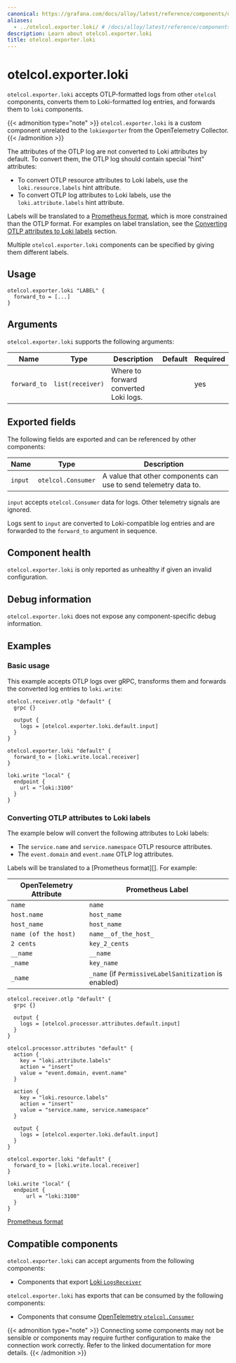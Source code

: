 ```yaml
---
canonical: https://grafana.com/docs/alloy/latest/reference/components/otelcol/otelcol.exporter.loki/
aliases:
  - ../otelcol.exporter.loki/ # /docs/alloy/latest/reference/components/otelcol.exporter.loki/
description: Learn about otelcol.exporter.loki
title: otelcol.exporter.loki
---
```


# otelcol.exporter.loki

`otelcol.exporter.loki` accepts OTLP-formatted logs from other `otelcol`
components, converts them to Loki-formatted log entries, and forwards them
to `loki` components.

{{< admonition type="note" >}}
`otelcol.exporter.loki` is a custom component unrelated to the `lokiexporter` from the OpenTelemetry Collector.
{{< /admonition >}}

The attributes of the OTLP log are not converted to Loki attributes by default.
To convert them, the OTLP log should contain special "hint" attributes:
* To convert OTLP resource attributes to Loki labels,
  use the `loki.resource.labels` hint attribute.
* To convert OTLP log attributes to Loki labels,
  use the `loki.attribute.labels` hint attribute.

Labels will be translated to a [Prometheus format](), which is more constrained than the OTLP format.
For examples on label translation, see the [Converting OTLP attributes to Loki labels][] section.

Multiple `otelcol.exporter.loki` components can be specified by giving them different labels.

[Converting OTLP attributes to Loki labels]: #converting-otlp-attributes-to-loki-labels

## Usage

```alloy
otelcol.exporter.loki "LABEL" {
  forward_to = [...]
}
```

## Arguments

`otelcol.exporter.loki` supports the following arguments:

Name         | Type             | Description                           | Default | Required
-------------|------------------|---------------------------------------|---------|---------
`forward_to` | `list(receiver)` | Where to forward converted Loki logs. |         | yes

## Exported fields

The following fields are exported and can be referenced by other components:

Name    | Type               | Description
--------|--------------------|-----------------------------------------------------------------
`input` | `otelcol.Consumer` | A value that other components can use to send telemetry data to.

`input` accepts `otelcol.Consumer` data for logs. Other telemetry signals are ignored.

Logs sent to `input` are converted to Loki-compatible log entries and are
forwarded to the `forward_to` argument in sequence.

## Component health

`otelcol.exporter.loki` is only reported as unhealthy if given an invalid
configuration.

## Debug information

`otelcol.exporter.loki` does not expose any component-specific debug
information.

## Examples

### Basic usage

This example accepts OTLP logs over gRPC, transforms them and forwards
the converted log entries to `loki.write`:

```alloy
otelcol.receiver.otlp "default" {
  grpc {}

  output {
    logs = [otelcol.exporter.loki.default.input]
  }
}

otelcol.exporter.loki "default" {
  forward_to = [loki.write.local.receiver]
}

loki.write "local" {
  endpoint {
    url = "loki:3100"
  }
}
```

### Converting OTLP attributes to Loki labels

The example below will convert the following attributes to Loki labels:
* The `service.name` and `service.namespace` OTLP resource attributes.
* The `event.domain` and `event.name` OTLP log attributes.

Labels will be translated to a [Prometheus format][]. For example:

| OpenTelemetry Attribute | Prometheus Label                                      |
|-------------------------|-------------------------------------------------------|
| `name`                  | `name`                                                |
| `host.name`             | `host_name`                                           |
| `host_name`             | `host_name`                                           |
| `name (of the host)`    | `name__of_the_host_`                                  |
| `2 cents`               | `key_2_cents`                                         |
| `__name`                | `__name`                                              |
| `_name`                 | `key_name`                                            |
| `_name`                 | `_name` (if `PermissiveLabelSanitization` is enabled) |

```alloy
otelcol.receiver.otlp "default" {
  grpc {}

  output {
    logs = [otelcol.processor.attributes.default.input]
  }
}

otelcol.processor.attributes "default" {
  action {
    key = "loki.attribute.labels"
    action = "insert"
    value = "event.domain, event.name"
  }

  action {
    key = "loki.resource.labels"
    action = "insert"
    value = "service.name, service.namespace"
  }

  output {
    logs = [otelcol.exporter.loki.default.input]
  }
}

otelcol.exporter.loki "default" {
  forward_to = [loki.write.local.receiver]
}

loki.write "local" {
  endpoint {
      url = "loki:3100"
  }
}
```

[Prometheus format](https://prometheus.io/docs/concepts/data_model/#metric-names-and-labels)

<!-- START GENERATED COMPATIBLE COMPONENTS -->

## Compatible components

`otelcol.exporter.loki` can accept arguments from the following components:

- Components that export [Loki `LogsReceiver`](../../../compatibility/#loki-logsreceiver-exporters)

`otelcol.exporter.loki` has exports that can be consumed by the following components:

- Components that consume [OpenTelemetry `otelcol.Consumer`](../../../compatibility/#opentelemetry-otelcolconsumer-consumers)

{{< admonition type="note" >}}
Connecting some components may not be sensible or components may require further configuration to make the connection work correctly.
Refer to the linked documentation for more details.
{{< /admonition >}}

<!-- END GENERATED COMPATIBLE COMPONENTS -->
